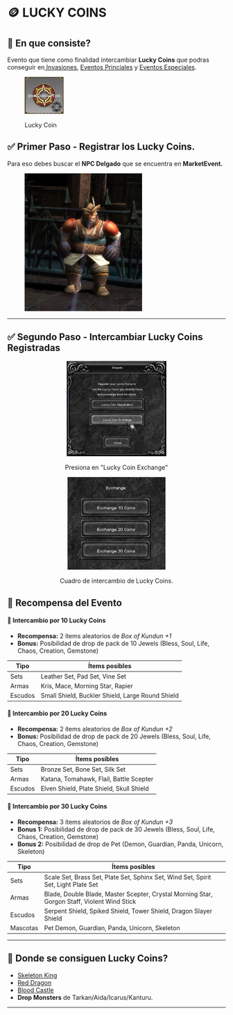 # 🪙 LUCKY COINS

## 📝 En que consiste?

Evento que tiene como finalidad intercambiar **Lucky Coins** que podras conseguir en[ Invasiones](../invasiones/), [Eventos Princiales](../eventosprincipales/) y [Eventos Especiales](./).

<figure><img src="../.gitbook/assets/image (344).png" alt=""><figcaption><p>Lucky Coin</p></figcaption></figure>

## ✅ Primer Paso - Registrar los Lucky Coins.

Para eso debes buscar el **NPC Delgado** que se encuentra en **MarketEvent.**

<figure><img src="../.gitbook/assets/image (380).png" alt=""><figcaption></figcaption></figure>

***

## ✅ Segundo Paso - Intercambiar Lucky Coins Registradas

<div align="center"><figure><img src="../.gitbook/assets/image (348).png" alt="" width="230"><figcaption><p>Presiona en "Lucky Coin Exchange"</p></figcaption></figure></div>

<div align="center"><figure><img src="../.gitbook/assets/image (379).png" alt="" width="226"><figcaption><p>Cuadro de intercambio de Lucky Coins.</p></figcaption></figure></div>

## 🎁 Recompensa del Evento

#### 🎁 Intercambio por 10 Lucky Coins

* **Recompensa:** 2 ítems aleatorios de _Box of Kundun +1_
* **Bonus:** Posibilidad de drop de pack de 10 Jewels (Bless, Soul, Life, Chaos, Creation, Gemstone)

| Tipo    | Ítems posibles                                   |
| ------- | ------------------------------------------------ |
| Sets    | Leather Set, Pad Set, Vine Set                   |
| Armas   | Kris, Mace, Morning Star, Rapier                 |
| Escudos | Small Shield, Buckler Shield, Large Round Shield |

#### 🎁 Intercambio por 20 Lucky Coins

* **Recompensa:** 2 ítems aleatorios de _Box of Kundun +2_
* **Bonus:** Posibilidad de drop de pack de 20 Jewels (Bless, Soul, Life, Chaos, Creation, Gemstone)

| Tipo    | Ítems posibles                           |
| ------- | ---------------------------------------- |
| Sets    | Bronze Set, Bone Set, Silk Set           |
| Armas   | Katana, Tomahawk, Flail, Battle Scepter  |
| Escudos | Elven Shield, Plate Shield, Skull Shield |

#### 🎁 Intercambio por 30 Lucky Coins

* **Recompensa:** 3 ítems aleatorios de _Box of Kundun +3_
* **Bonus 1:** Posibilidad de drop de pack de 30 Jewels (Bless, Soul, Life, Chaos, Creation, Gemstone)
* **Bonus 2:** Posibilidad de drop de Pet (Demon, Guardian, Panda, Unicorn, Skeleton)

| Tipo     | Ítems posibles                                                                              |
| -------- | ------------------------------------------------------------------------------------------- |
| Sets     | Scale Set, Brass Set, Plate Set, Sphinx Set, Wind Set, Spirit Set, Light Plate Set          |
| Armas    | Blade, Double Blade, Master Scepter, Crystal Morning Star, Gorgon Staff, Violent Wind Stick |
| Escudos  | Serpent Shield, Spiked Shield, Tower Shield, Dragon Slayer Shield                           |
| Mascotas | Pet Demon, Guardian, Panda, Unicorn, Skeleton                                               |

***

## 📝 Donde se consiguen Lucky Coins?

* [Skeleton King](../invasiones/skeleton-king.md)
* [Red Dragon](../invasiones/red-dragon.md)
* [Blood Castle](../eventosprincipales/blood-castle.md)
* **Drop Monsters** de Tarkan/Aida/Icarus/Kanturu.

***


